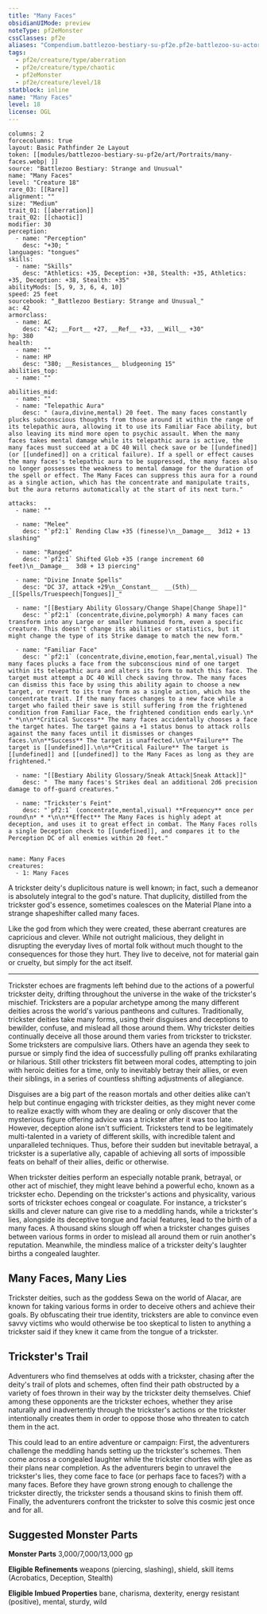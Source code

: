 ```yaml
---
title: "Many Faces"
obsidianUIMode: preview
noteType: pf2eMonster
cssClasses: pf2e
aliases: "Compendium.battlezoo-bestiary-su-pf2e.pf2e-battlezoo-su-actors.Actor.NosluP3hXSEJj2Qc" 
tags:
  - pf2e/creature/type/aberration
  - pf2e/creature/type/chaotic
  - pf2eMonster
  - pf2e/creature/level/18
statblock: inline
name: "Many Faces"
level: 18
license: OGL
---
```


```statblock
columns: 2
forcecolumns: true
layout: Basic Pathfinder 2e Layout
token: [[modules/battlezoo-bestiary-su-pf2e/art/Portraits/many-faces.webp| ]]
source: "Battlezoo Bestiary: Strange and Unusual"
name: "Many Faces"
level: "Creature 18"
rare_03: [[Rare]]
alignment: ""
size: "Medium"
trait_01: [[aberration]]
trait_02: [[chaotic]]
modifier: 30
perception:
  - name: "Perception"
    desc: "+30; "
languages: "tongues"
skills:
  - name: "Skills"
    desc: "Athletics: +35, Deception: +38, Stealth: +35, Athletics: +35, Deception: +38, Stealth: +35"
abilityMods: [5, 9, 3, 6, 4, 10]
speed: 25 feet
sourcebook: "_Battlezoo Bestiary: Strange and Unusual_"
ac: 42
armorclass:
  - name: AC
    desc: "42; __Fort__ +27, __Ref__ +33, __Will__ +30"
hp: 380
health:
  - name: ""
  - name: HP
    desc: "380; __Resistances__ bludgeoning 15"
abilities_top:
  - name: ""

abilities_mid:
  - name: ""
  - name: "Telepathic Aura"
    desc: " (aura,divine,mental) 20 feet. The many faces constantly plucks subconscious thoughts from those around it within the range of its telepathic aura, allowing it to use its Familiar Face ability, but also leaving its mind more open to psychic assault. When the many faces takes mental damage while its telepathic aura is active, the many faces must succeed at a DC 40 Will check save or be [[undefined]] (or [[undefined]] on a critical failure). If a spell or effect causes the many faces's telepathic aura to be suppressed, the many faces also no longer possesses the weakness to mental damage for the duration of the spell or effect. The Many Faces can suppress this aura for a round as a single action, which has the concentrate and manipulate traits, but the aura returns automatically at the start of its next turn."

attacks:
  - name: ""

  - name: "Melee"
    desc: "`pf2:1` Rending Claw +35 (finesse)\n__Damage__  3d12 + 13 slashing"

  - name: "Ranged"
    desc: "`pf2:1` Shifted Glob +35 (range increment 60 feet)\n__Damage__  3d8 + 13 piercing"

  - name: "Divine Innate Spells"
    desc: "DC 37, attack +29\n__Constant__  __(5th)__ _[[Spells/Truespeech|Tongues]]_"

  - name: "[[Bestiary Ability Glossary/Change Shape|Change Shape]]"
    desc: "`pf2:1` (concentrate,divine,polymorph) A many faces can transform into any Large or smaller humanoid form, even a specific creature. This doesn't change its abilities or statistics, but it might change the type of its Strike damage to match the new form."

  - name: "Familiar Face"
    desc: "`pf2:1` (concentrate,divine,emotion,fear,mental,visual) The many faces plucks a face from the subconscious mind of one target within its telepathic aura and alters its form to match this face. The target must attempt a DC 40 Will check saving throw. The many faces can dismiss this face by using this ability again to choose a new target, or revert to its true form as a single action, which has the concentrate trait. If the many faces changes to a new face while a target who failed their save is still suffering from the frightened condition from Familiar Face, the frightened condition ends early.\n* * *\n\n**Critical Success** The many faces accidentally chooses a face the target hates. The target gains a +1 status bonus to attack rolls against the many faces until it dismisses or changes faces.\n\n**Success** The target is unaffected.\n\n**Failure** The target is [[undefined]].\n\n**Critical Failure** The target is [[undefined]] and [[undefined]] to the Many Faces as long as they are frightened."

  - name: "[[Bestiary Ability Glossary/Sneak Attack|Sneak Attack]]"
    desc: "  The many faces's Strikes deal an additional 2d6 precision damage to off-guard creatures."

  - name: "Trickster's Feint"
    desc: "`pf2:1` (concentrate,mental,visual) **Frequency** once per round\n* * *\n\n**Effect** The Many Faces is highly adept at deception, and uses it to great effect in combat. The Many Faces rolls a single Deception check to [[undefined]], and compares it to the Perception DC of all enemies within 20 feet."
 
```

```encounter-table
name: Many Faces
creatures:
  - 1: Many Faces
```



A trickster deity's duplicitous nature is well known; in fact, such a demeanor is absolutely integral to the god's nature. That duplicity, distilled from the trickster god's essence, sometimes coalesces on the Material Plane into a strange shapeshifter called many faces.

Like the god from which they were created, these aberrant creatures are capricious and clever. While not outright malicious, they delight in disrupting the everyday lives of mortal folk without much thought to the consequences for those they hurt. They live to deceive, not for material gain or cruelty, but simply for the act itself.

* * *

Trickster echoes are fragments left behind due to the actions of a powerful trickster deity, drifting throughout the universe in the wake of the trickster's mischief. Tricksters are a popular archetype among the many different deities across the world's various pantheons and cultures. Traditionally, trickster deities take many forms, using their disguises and deceptions to bewilder, confuse, and mislead all those around them. Why trickster deities continually deceive all those around them varies from trickster to trickster. Some tricksters are compulsive liars. Others have an agenda they seek to pursue or simply find the idea of successfully pulling off pranks exhilarating or hilarious. Still other tricksters flit between moral codes, attempting to join with heroic deities for a time, only to inevitably betray their allies, or even their siblings, in a series of countless shifting adjustments of allegiance.

Disguises are a big part of the reason mortals and other deities alike can't help but continue engaging with trickster deities, as they might never come to realize exactly with whom they are dealing or only discover that the mysterious figure offering advice was a trickster after it was too late. However, deception alone isn't sufficient. Tricksters tend to be legitimately multi-talented in a variety of different skills, with incredible talent and unparalleled techniques. Thus, before their sudden but inevitable betrayal, a trickster is a superlative ally, capable of achieving all sorts of impossible feats on behalf of their allies, deific or otherwise.

When trickster deities perform an especially notable prank, betrayal, or other act of mischief, they might leave behind a powerful echo, known as a trickster echo. Depending on the trickster's actions and physicality, various sorts of trickster echoes congeal or coagulate. For instance, a trickster's skills and clever nature can give rise to a meddling hands, while a trickster's lies, alongside its deceptive tongue and facial features, lead to the birth of a many faces. A thousand skins slough off when a trickster changes guises between various forms in order to mislead all around them or ruin another's reputation. Meanwhile, the mindless malice of a trickster deity's laughter births a congealed laughter.

## Many Faces, Many Lies

Trickster deities, such as the goddess Sewa on the world of Alacar, are known for taking various forms in order to deceive others and achieve their goals. By obfuscating their true identity, tricksters are able to convince even savvy victims who would otherwise be too skeptical to listen to anything a trickster said if they knew it came from the tongue of a trickster.

## Trickster's Trail

Adventurers who find themselves at odds with a trickster, chasing after the deity's trail of plots and schemes, often find their path obstructed by a variety of foes thrown in their way by the trickster deity themselves. Chief among these opponents are the trickster echoes, whether they arise naturally and inadvertently through the trickster's actions or the trickster intentionally creates them in order to oppose those who threaten to catch them in the act.

This could lead to an entire adventure or campaign: First, the adventurers challenge the meddling hands setting up the trickster's schemes. Then come across a congealed laughter while the trickster chortles with glee as their plans near completion. As the adventurers begin to unravel the trickster's lies, they come face to face (or perhaps face to faces?) with a many faces. Before they have grown strong enough to challenge the trickster directly, the trickster sends a thousand skins to finish them off. Finally, the adventurers confront the trickster to solve this cosmic jest once and for all.

## Suggested Monster Parts

**Monster Parts** 3,000/7,000/13,000 gp

**Eligible Refinements** weapons (piercing, slashing), shield, skill items (Acrobatics, Deception, Stealth)

**Eligible Imbued Properties** bane, charisma, dexterity, energy resistant (positive), mental, sturdy, wild

